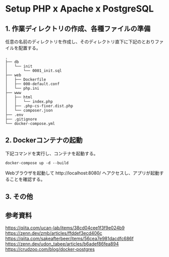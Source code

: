 # Setup PHP x Apache x PostgreSQL

## 1. 作業ディレクトリの作成、各種ファイルの準備

任意の名前のディレクトリを作成し、そのディレクトリ直下に下記のとおりファイルを配置する。
```
.
├── db
│   └── init
│       └── 0001_init.sql
├── web
│   ├── Dockerfile
│   ├── 000-default.conf
│   └── php.ini
├── www
│   ├── html
│   │   └── index.php
│   ├── .php-cs-fixer.dist.php
│   └── composer.json
├── .env
├── .gitignore
└── docker-compose.yml
```

## 2. Dockerコンテナの起動

下記コマンドを実行し、コンテナを起動する。
```
docker-compose up -d --build
```
Webブラウザを起動して http://localhost:8080/ へアクセスし、アプリが起動することを確認する。

## 3. その他

## 参考資料

https://qiita.com/ucan-lab/items/38cd04cee1f3f9e024b9<br>
https://zenn.dev/zmb/articles/ffddef3ecd406c<br>
https://qiita.com/sakeafterbeer/items/56cea7e981dacdfc686f<br>
https://zenn.dev/udon_tabee/articles/b6adef86fea894<br>
https://crudzoo.com/blog/docker-postgres<br>
